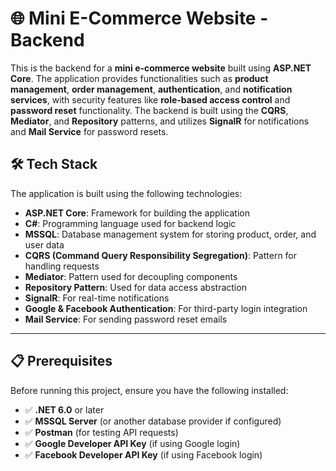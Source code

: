 # 🌐 **Mini E-Commerce Website - Backend**

This is the backend for a **mini e-commerce website** built using **ASP.NET Core**. The application provides functionalities such as **product management**, **order management**, **authentication**, and **notification services**, with security features like **role-based access control** and **password reset** functionality. The backend is built using the **CQRS**, **Mediator**, and **Repository** patterns, and utilizes **SignalR** for notifications and **Mail Service** for password resets.

## 🛠️ **Tech Stack**

The application is built using the following technologies:

- **ASP.NET Core**: Framework for building the application
- **C#**: Programming language used for backend logic
- **MSSQL**: Database management system for storing product, order, and user data
- **CQRS (Command Query Responsibility Segregation)**: Pattern for handling requests
- **Mediator**: Pattern used for decoupling components
- **Repository Pattern**: Used for data access abstraction
- **SignalR**: For real-time notifications
- **Google & Facebook Authentication**: For third-party login integration
- **Mail Service**: For sending password reset emails

---

## 📋 **Prerequisites**

Before running this project, ensure you have the following installed:

- ✅ **.NET 6.0** or later
- ✅ **MSSQL Server** (or another database provider if configured)
- ✅ **Postman** (for testing API requests)
- ✅ **Google Developer API Key** (if using Google login)
- ✅ **Facebook Developer API Key** (if using Facebook login)
